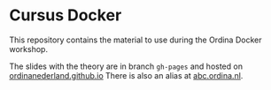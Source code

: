 # Cursus Docker

This repository contains the material to use during the Ordina Docker workshop.

The slides with the theory are in branch `gh-pages` and hosted on [ordinanederland.github.io](https://ordinanederland.github.io/cursus-docker/)  There is also an alias at [abc.ordina.nl](https://abc.ordina.nl/docker-workshop).
